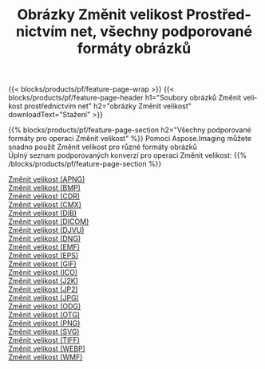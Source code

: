 ﻿---
title: Obrázky Změnit velikost Prostřednictvím net, všechny podporované formáty obrázků 
weight: 3920
url: /cs/net/resize 
lang: cs
langdirlevel: 2
locales: zh-hans,ja,it,ru,de,es,fr,nl,id,lt,pl,pt,vi,tr,ko,zh-hant,ar,hi,th,sv,cs,uk,he
description: Pomocí Aspose.Imaging můžete snadno Změnit velikost obrázky přes net
---

{{< blocks/products/pf/feature-page-wrap >}}
{{< blocks/products/pf/feature-page-header h1="Soubory obrázků Změnit velikost prostřednictvím net" h2="obrázky Změnit velikost" downloadText="Stažení" >}}


{{% blocks/products/pf/feature-page-section  h2="Všechny podporované formáty pro operaci Změnit velikost" %}}
Pomocí Aspose.Imaging můžete snadno použít Změnit velikost pro různé formáty obrázků
<br/>
Úplný seznam podporovaných konverzí pro operaci Změnit velikost:
{{% /blocks/products/pf/feature-page-section %}}
<div class="container-fluid productfamilypage bg-gray">
    <div class="convertypes bg-gray agp-content section">
        <div class="container">
		<div class="row other-converters">
		    <div class='col-md-2 other-converter remove-lp remove-rp'><a href="/imaging/cs/net/resize/apng" >Změnit velikost (APNG)</a></div><div class='col-md-2 other-converter remove-lp remove-rp'><a href="/imaging/cs/net/resize/bmp" >Změnit velikost (BMP)</a></div><div class='col-md-2 other-converter remove-lp remove-rp'><a href="/imaging/cs/net/resize/cdr" >Změnit velikost (CDR)</a></div><div class='col-md-2 other-converter remove-lp remove-rp'><a href="/imaging/cs/net/resize/cmx" >Změnit velikost (CMX)</a></div><div class='col-md-2 other-converter remove-lp remove-rp'><a href="/imaging/cs/net/resize/dib" >Změnit velikost (DIB)</a></div><div class='col-md-2 other-converter remove-lp remove-rp'><a href="/imaging/cs/net/resize/dicom" >Změnit velikost (DICOM)</a></div><div class='col-md-2 other-converter remove-lp remove-rp'><a href="/imaging/cs/net/resize/djvu" >Změnit velikost (DJVU)</a></div><div class='col-md-2 other-converter remove-lp remove-rp'><a href="/imaging/cs/net/resize/dng" >Změnit velikost (DNG)</a></div><div class='col-md-2 other-converter remove-lp remove-rp'><a href="/imaging/cs/net/resize/emf" >Změnit velikost (EMF)</a></div><div class='col-md-2 other-converter remove-lp remove-rp'><a href="/imaging/cs/net/resize/eps" >Změnit velikost (EPS)</a></div><div class='col-md-2 other-converter remove-lp remove-rp'><a href="/imaging/cs/net/resize/gif" >Změnit velikost (GIF)</a></div><div class='col-md-2 other-converter remove-lp remove-rp'><a href="/imaging/cs/net/resize/ico" >Změnit velikost (ICO)</a></div><div class='col-md-2 other-converter remove-lp remove-rp'><a href="/imaging/cs/net/resize/j2k" >Změnit velikost (J2K)</a></div><div class='col-md-2 other-converter remove-lp remove-rp'><a href="/imaging/cs/net/resize/jp2" >Změnit velikost (JP2)</a></div><div class='col-md-2 other-converter remove-lp remove-rp'><a href="/imaging/cs/net/resize/jpg" >Změnit velikost (JPG)</a></div><div class='col-md-2 other-converter remove-lp remove-rp'><a href="/imaging/cs/net/resize/odg" >Změnit velikost (ODG)</a></div><div class='col-md-2 other-converter remove-lp remove-rp'><a href="/imaging/cs/net/resize/otg" >Změnit velikost (OTG)</a></div><div class='col-md-2 other-converter remove-lp remove-rp'><a href="/imaging/cs/net/resize/png" >Změnit velikost (PNG)</a></div><div class='col-md-2 other-converter remove-lp remove-rp'><a href="/imaging/cs/net/resize/svg" >Změnit velikost (SVG)</a></div><div class='col-md-2 other-converter remove-lp remove-rp'><a href="/imaging/cs/net/resize/tiff" >Změnit velikost (TIFF)</a></div><div class='col-md-2 other-converter remove-lp remove-rp'><a href="/imaging/cs/net/resize/webp" >Změnit velikost (WEBP)</a></div><div class='col-md-2 other-converter remove-lp remove-rp'><a href="/imaging/cs/net/resize/wmf" >Změnit velikost (WMF)</a></div>
                </div>
        </div>
    </div>
</div>
<br/>
